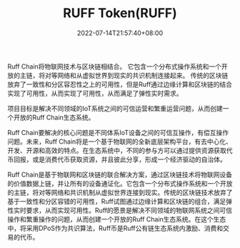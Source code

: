 ﻿---
weight: 
title: "RUFF Token(RUFF)"
description: "Ruff Chain将物联网技术与区块链相结合"
date: 2022-07-14T21:57:40+08:00
lastmod: 2022-07-14T16:45:40+08:00
draft: false
authors: ["浮尘"]
featuredImage: "ruff-tokenruff.webp"
link: "https://ruffchain.com/"
tags: ["数字代币","RUFF Token(RUFF)"]
categories: ["navigation"]
navigation: ["数字代币"]
lightgallery: true
toc: true
pinned: false
recommend: false
recommend1: false
---
Ruff Chain将物联网技术与区块链相结合。 它包含一个分布式操作系统和一个开放的主链，将对等网络和从虚拟世界到现实的共识机制连接起来。 传统的区块链放弃了一致性和分区容忍性之上的可用性，但是Ruff通过边缘计算和区块链的结合实现了可用性，从而实现了可用性，从而满足了弹性实时需求。

项目目标是解决不同领域的IoT系统之间的可信运营和繁重运营问题，从而创建一个开放的Ruff Chain生态系统。

Ruff Chain要解决的核心问题是不同体系IoT设备之间的可信互操作，有偿互操作问题。未来，Ruff Chain将是一个基于物联网的全新底层架构平台，有去中心化、开发、开源和高效的特点。在生态系统中，不同的参与方可以通过提供资源获取代币回报，或是消费代币获取资源，并且彼此分享，形成一个经济驱动的自治体。

Ruff Chain是基于物联网和区块链的联合解决方案，通过区块链技术将物联网设备的价值数据上链，并让所有的设备通证化。它包含一个分布式操作系统和一个开放的主链，将对等网络和共识机制从虚拟世界连接到现实。传统的区块链技术放弃了基于一致性和分区容错的可用性，Ruff试图通过边缘计算和区块链的组合，满足弹性实时要求，从而实现可用性。Ruff的愿景是解决不同领域的物联网系统之间可信操作和繁重操作的问题，从而创建一个开放的Ruff Chain生态系统。在这个生态中，将采用DPoS作为共识算法，Ruff币是Ruff公有链生态系统内激励、消费和交易的代币。